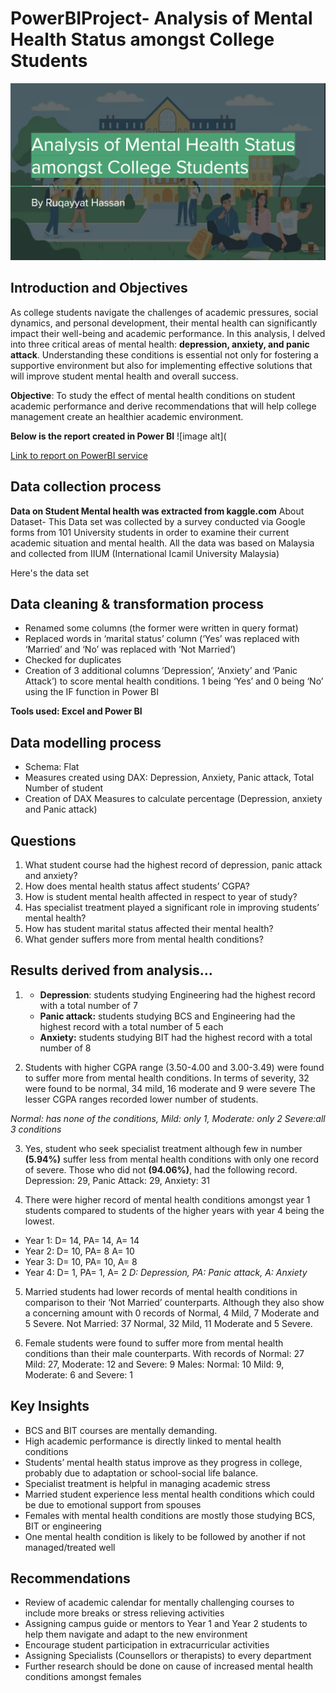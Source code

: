 # PowerBIProject- Analysis of Mental Health Status amongst College Students
![image alt](https://github.com/Ruqayyat-Hassan/PowerBI-Project/blob/75839d699bad4cf8ac80c3b63883edbe65148250/Analyis%20of%20Mental%20health%20status.png)

## Introduction and Objectives

As college students navigate the challenges of academic pressures, social dynamics, and personal development, their mental health can significantly impact their well-being and academic performance. In this analysis, I delved into three critical areas of mental health: **depression, anxiety, and panic attack**. Understanding these conditions is essential not only for fostering a supportive environment but also for implementing effective solutions that will improve student mental health and overall success.

**Objective**: To study the effect of mental health conditions on student academic performance and derive recommendations that will help college management create an healthier academic environment.

**Below is the report created in Power BI**
![image alt](

[Link to report on PowerBI service](https://app.powerbi.com/links/CzZFMYasjm?ctid=b3894c53-b435-4a79-bf3c-7185006c5f69&pbi_source=linkShare)

## Data collection process
**Data on Student Mental health was extracted from kaggle.com**
About Dataset- This Data set was collected by a survey conducted via Google forms from 101 University students in order to examine their current academic situation and mental health.
All the data was based on Malaysia and collected from IIUM (International Icamil University Malaysia)

Here's the data set

## Data cleaning & transformation process
- Renamed some columns (the former were written in query format)
- Replaced words in ‘marital status’ column (‘Yes’ was replaced with ‘Married’ and ‘No’ was replaced with ‘Not Married’)
- Checked for duplicates
- Creation of 3 additional columns ’Depression’, ‘Anxiety’ and ‘Panic Attack’) to score mental health conditions. 1 being ‘Yes’ and 0 being ‘No’ using the IF function in Power BI
  
**Tools used: Excel and Power BI**

## Data modelling process
- Schema: Flat
- Measures created using DAX: Depression, Anxiety, Panic attack, Total Number of student 
- Creation of DAX Measures to calculate percentage (Depression, anxiety and Panic attack)

## Questions
1. What student course had the highest record of depression, panic attack and anxiety?
2. How does mental health status affect students’ CGPA?
3. How is student mental health affected in respect to year of study?
4. Has specialist treatment played a significant role in improving students’ mental health? 
5. How has student marital status affected their mental health?
6. What gender suffers more from mental health conditions?

## Results derived from analysis…
1. - **Depression**: students studying Engineering had the highest record with a total number of 7
   - **Panic attack:** students studying BCS and Engineering had the highest record with a total number of 5 each
   - **Anxiety:** students studying BIT had the highest record with a total number of 8

2. Students with higher CGPA range (3.50-4.00 and 3.00-3.49) were found to suffer more from mental health conditions.
In terms of severity, 32 were found to be normal, 34 mild, 16 moderate and 9 were severe
The lesser CGPA ranges recorded lower number of students.

*Normal: has none of the conditions, Mild: only 1, Moderate: only 2 Severe:all 3 conditions*

3. Yes, student who seek specialist treatment although few in number **(5.94%)** suffer less from mental health conditions with only one record of severe.
Those who did not **(94.06%)**, had the following record. Depression: 29, Panic Attack: 29, Anxiety: 31

4. There were higher record of mental health conditions amongst year 1 students compared to students of the higher years with year 4 being the lowest.
- Year 1: D= 14, PA= 14, A= 14
- Year 2: D= 10, PA= 8 A= 10
- Year 3: D= 10, PA= 10, A= 8
- Year 4: D= 1, PA= 1, A= 2
*D: Depression, PA: Panic attack, A: Anxiety*

5. Married students had lower records of mental health conditions in comparison to their ‘Not Married’ counterparts. Although they also show a concerning amount with 0 records of Normal, 4 Mild, 7 Moderate and 5 Severe.
Not Married: 37 Normal, 32 Mild, 11 Moderate and 5 Severe.

6. Female students were found to suffer more from mental health conditions than their male counterparts. With records of Normal: 27 Mild: 27, Moderate: 12 and Severe: 9
Males: Normal: 10 Mild: 9, Moderate: 6 and Severe: 1

## Key Insights
- BCS and BIT courses are mentally demanding.
- High academic performance is directly linked to mental health conditions
- Students’ mental health status improve as they progress in college, probably due to adaptation or school-social life balance.
- Specialist treatment is helpful in managing academic stress
- Married student experience less mental health conditions which could be due to emotional support from spouses
- Females with mental health conditions are mostly those studying BCS, BIT or engineering
- One mental health condition is likely to be followed by another if not managed/treated well

## Recommendations
- Review of academic calendar for mentally challenging courses to include more breaks or stress relieving activities
- Assigning campus guide or mentors to Year 1 and Year 2 students to help them navigate and adapt to the new environment
- Encourage student participation in extracurricular activities
- Assigning Specialists (Counsellors or therapists) to every department
- Further research should be done on cause of increased mental health conditions amongst females













